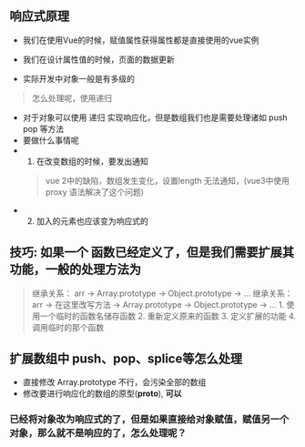## 响应式原理
- 我们在使用Vue的时候，赋值属性获得属性都是直接使用的vue实例
- 我们在设计属性值的时候，页面的数据更新

- 实际开发中对象一般是有多级的
> 怎么处理呢，使用递归

- 对于对象可以使用 递归 实现响应化，但是数组我们也是需要处理诸如 push pop 等方法
- 要做什么事情呢
- 1. 在改变数组的时候，要发出通知
  > vue 2中的缺陷，数组发生变化，设置length 无法通知，(vue3中使用 proxy 语法解决了这个问题)
- 2. 加入的元素也应该变为响应式的
## 技巧: 如果一个 函数已经定义了，但是我们需要扩展其功能，一般的处理方法为
> 继承关系： arr -> Array.prototype -> Object.prototype -> ...
> 继承关系： arr -> 在这里改写方法 -> Array.prototype -> Object.prototype -> ...
    1. 使用一个临时的函数名储存函数
    2. 重新定义原来的函数
    3. 定义扩展的功能
    4. 调用临时的那个函数

## 扩展数组中 push、pop、splice等怎么处理
- 直接修改 Array.prototype 不行，会污染全部的数组
- 修改要进行响应化的数组的原型(__proto__), **可以**

### 已经将对象改为响应式的了，但是如果直接给对象赋值，赋值另一个对象，那么就不是响应的了，怎么处理呢？
